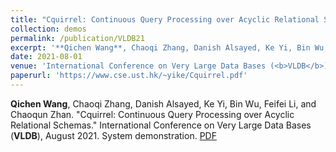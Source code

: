 ```yaml
---
title: "Cquirrel: Continuous Query Processing over Acyclic Relational Schemas."
collection: demos
permalink: /publication/VLDB21
excerpt: '**Qichen Wang**, Chaoqi Zhang, Danish Alsayed, Ke Yi, Bin Wu, Feifei Li, and Chaoqun Zhan.'
date: 2021-08-01
venue: 'International Conference on Very Large Data Bases (<b>VLDB</b>)'
paperurl: 'https://www.cse.ust.hk/~yike/Cquirrel.pdf'
---
```


**Qichen Wang**, Chaoqi Zhang, Danish Alsayed, Ke Yi, Bin Wu, Feifei Li, and Chaoqun Zhan. "Cquirrel: Continuous Query Processing over Acyclic Relational Schemas." International Conference on Very Large Data Bases (**VLDB**), August 2021. System demonstration. [PDF](https://www.cse.ust.hk/~yike/Cquirrel.pdf)

<!-- citation: 'Your Name, You. (2015). &quot;Paper Title Number 3.&quot; <i>Journal 1</i>. 1(3).'
This paper is about the number 3. The number 4 is left for future work.

[Download paper here](http://academicpages.github.io/files/paper3.pdf)

Recommended citation: Your Name, You. (2015). "Paper Title Number 3." <i>Journal 1</i>. 1(3). -->
